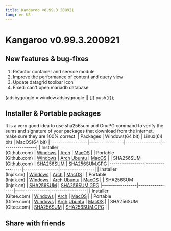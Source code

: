 ```yaml
---
title: Kangaroo v0.99.3.200921
lang: en-US
---
```


# Kangaroo v0.99.3.200921

## New features & bug-fixes
1. Refactor container and service module
2. Improve the performance of content and query view
3. Update datagrid toolbar icon
4. Fixed: can't open mariadb database

<div>
    <script2 type="text/javascript" async="true" src="https://pagead2.googlesyndication.com/pagead/js/adsbygoogle.js" />
    <ins class="adsbygoogle"
        style="display:block; text-align:center;"
        data-ad-layout="in-article"
        data-ad-format="fluid"
        data-ad-client="ca-pub-3975819313740938"
        data-ad-slot="6760827895"></ins>
    <script2 type="text/javascript">
        (adsbygoogle = window.adsbygoogle || []).push({});
    </script2>
</div>


## Installer & Portable packages <Badge text="link expired" type="warning"/>
It is a very good idea to use sha256sum and GnuPG command to verify the sums and signature of your packages that download from the internet, make sure they are 100% correct.
| Packages        | Windows(64 bit) | Linux(64 bit)   | MacOS(64 bit)   |
|-----------------|-----------------|-----------------|-----------------|
| Installer<br/>(Github.com) | [Windows](https://github.com/dbkangaroo/kangaroo/releases/download/v0.99.3.200921/kangaroo-0.99.3.200921-AMD64.exe) | [Arch](https://github.com/dbkangaroo/kangaroo/releases/download/v0.99.3.200921/kangaroo-0.99.3.200921-1-x86_64.pkg.tar.xz) | [MacOS](https://github.com/dbkangaroo/kangaroo/releases/download/v0.99.3.200921/kangaroo-0.99.3.200921-macos.dmg) |
| Portable<br/>(Github.com) | [Windows](https://github.com/dbkangaroo/kangaroo/releases/download/v0.99.3.200921/kangaroo-0.99.3.200921-AMD64.7z) | [Arch](https://github.com/dbkangaroo/kangaroo/releases/download/v0.99.3.200921/kangaroo-0.99.3.200921-arch.tar.gz) [Ubuntu](https://github.com/dbkangaroo/kangaroo/releases/download/v0.99.3.200921/kangaroo-0.99.3.200921-ubuntu.tar.gz) | [MacOS](https://github.com/dbkangaroo/kangaroo/releases/download/v0.99.3.200921/kangaroo-0.99.3.200921-macos.tar.gz) |
| SHA256SUM<br/>(Github.com) | [SHA256SUM](https://github.com/dbkangaroo/kangaroo/releases/download/v0.99.3.200921/kangaroo-0.99.3.200921.sha256sum) | [SHA256SUM.GPG](https://github.com/dbkangaroo/kangaroo/releases/download/v0.99.3.200921/kangaroo-0.99.3.200921.sha256sum.asc)
|-----------------|-----------------|-----------------|-----------------|
| Installer<br/>(Injdk.cn) | [Windows](https://d4.injdk.cn/dbkangaroo//v0.99.3.200921/kangaroo-0.99.3.200921-AMD64.exe) | [Arch](https://d4.injdk.cn/dbkangaroo//v0.99.3.200921/kangaroo-0.99.3.200921-1-x86_64.pkg.tar.xz) | [MacOS](https://d4.injdk.cn/dbkangaroo//v0.99.3.200921/kangaroo-0.99.3.200921-macos.dmg) |
| Portable<br/>(Injdk.cn)  | [Windows](https://d4.injdk.cn/dbkangaroo//v0.99.3.200921/kangaroo-0.99.3.200921-AMD64.7z) | [Arch](https://d4.injdk.cn/dbkangaroo//v0.99.3.200921/kangaroo-0.99.3.200921-arch.tar.gz) [Ubuntu](https://d4.injdk.cn/dbkangaroo//v0.99.3.200921/kangaroo-0.99.3.200921-ubuntu.tar.gz) | [MacOS](https://d4.injdk.cn/dbkangaroo//v0.99.3.200921/kangaroo-0.99.3.200921-macos.tar.gz) |
| SHA256SUM<br/>(Injdk.cn) | [SHA256SUM](https://d4.injdk.cn/dbkangaroo//v0.99.3.200921/kangaroo-0.99.3.200921.sha256sum) | [SHA256SUM.GPG](https://d4.injdk.cn/dbkangaroo//v0.99.3.200921/kangaroo-0.99.3.200921.sha256sum.asc)
|-----------------|-----------------|-----------------|-----------------|
| Installer<br/>(Gitee.com) | [Windows](https://gitee.com/dbkangaroo/kangaroo/attach_files/481984/download) | [Arch](https://gitee.com/dbkangaroo/kangaroo/attach_files/481732/download) | [MacOS](https://gitee.com/dbkangaroo/kangaroo/attach_files/481728/download) |
| Portable<br/>(Gitee.com)  | [Windows](https://gitee.com/dbkangaroo/kangaroo/attach_files/481980/download) | [Arch](https://gitee.com/dbkangaroo/kangaroo/attach_files/481731/download) [Ubuntu](https://gitee.com/dbkangaroo/kangaroo/attach_files/481730/download) | [MacOS](https://gitee.com/dbkangaroo/kangaroo/attach_files/481727/download) |
| SHA256SUM<br/>(Gitee.com) | [SHA256SUM](https://gitee.com/dbkangaroo/kangaroo/attach_files/481916/download) | [SHA256SUM.GPG](https://gitee.com/dbkangaroo/kangaroo/attach_files/481917/download) | |

## Share with friends
<social-share :networks="['facebook', 'twitter', 'whatsapp', 'telegram', 'linkedin', 'reddit', 'line', 'skype', 'pinterest']" />